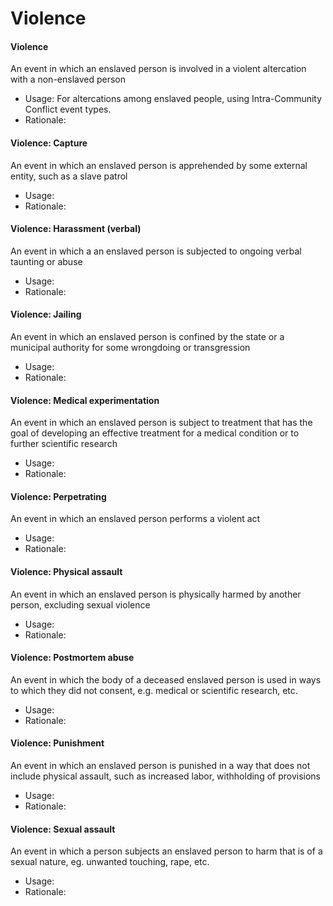 # Violence

#### Violence

An event in which an enslaved person is involved in a violent altercation with a non-enslaved person

* Usage: For altercations among enslaved people, using Intra-Community Conflict event types.
* Rationale:&#x20;

#### Violence: Capture

An event in which an enslaved person is apprehended by some external entity, such as a slave patrol

* Usage:
* Rationale:

#### Violence: Harassment (verbal)

An event in which a an enslaved person is subjected to ongoing verbal taunting or abuse

* Usage:
* Rationale:

#### Violence: Jailing

An event in which an enslaved person is confined by the state or a municipal authority for some wrongdoing or transgression

* Usage:
* Rationale:

#### Violence: Medical experimentation

An event in which an enslaved person is subject to treatment that has the goal of developing an effective treatment for a medical condition or to further scientific research

* Usage:
* Rationale:

#### Violence: Perpetrating

An event in which an enslaved person performs a violent act

* Usage:
* Rationale:

#### Violence: Physical assault

An event in which an enslaved person is physically harmed by another person, excluding sexual violence

* Usage:
* Rationale:

#### Violence: Postmortem abuse

An event in which the body of a deceased enslaved person is used in ways to which they did not consent, e.g. medical or scientific research, etc.&#x20;

* Usage:
* Rationale:

#### Violence: Punishment

An event in which an enslaved person is punished in a way that does not include physical assault, such as increased labor, withholding of provisions

* Usage:
* Rationale:

#### Violence: Sexual assault

An event in which a person subjects an enslaved person to harm that is of a sexual nature, eg. unwanted touching, rape, etc.

* Usage:
* Rationale:
